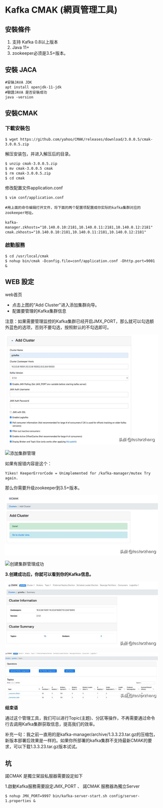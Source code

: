 # Kafka CMAK \(網頁管理工具\)

## 安裝條件

1. 支持 Kafka 0.8以上版本
2. Java 11+
3. zookeeper必须是3.5+版本。

## 安裝 JACA

```text
#安裝JAVA JDK
apt install openjdk-11-jdk
#驗證JAVA 是否安裝成功
java -version
```

## 安裝CMAK

### 下載安裝包

```text
$ wget https://github.com/yahoo/CMAK/releases/download/3.0.0.5/cmak-3.0.0.5.zip 
```

解压安装包，并进入解压后的目录。

```text
$ unzip cmak-3.0.0.5.zip
$ mv cmak-3.0.0.5 cmak
$ rm cmak-3.0.0.5.zip
$ cd cmak
```

修改配置文件application.conf

```text
$ vim conf/application.conf 

#用上面的命令编辑打开文件，将下面的两个配置项配置成你实际的kafka集群对应的zookeeper地址。

kafka-manager.zkhosts="10.140.0.10:2181,10.140.0.11:2181,10.140.0.12:2181" 
cmak.zkhosts="10.140.0.10:2181,10.140.0.11:2181,10.140.0.12:2181"  
```

### 啟動服務

```text
$ cd /usr/local/cmak
$ nohup bin/cmak -Dconfig.file=conf/application.conf -Dhttp.port=9001 &
```

## WEB 設定



web首页

* 点击上图的“Add Cluster"进入添加集群向导。
* 配置要管理的Kafka集群信息

注意：如果需要管理监控的Kafka集群已经开启JMX\_PORT，那么就可以勾选额外蓝色的选项，否则不要勾选，按照默认的不勾选即可。

![](../../../../.gitbook/assets/tu-pian-%20%2819%29.png)

[![](https://s4.51cto.com/oss/202007/27/41e0dc5f12c24dd0b53b35e9c5ffd67d.jpg)](https://s4.51cto.com/oss/202007/27/41e0dc5f12c24dd0b53b35e9c5ffd67d.jpg)添加集群管理

如果有报错内容是这个：

```text
Yikes! KeeperErrorCode = Unimplemented for /kafka-manager/mutex Try again. 
```

那么你需要升级zookeeper到3.5+版本。

![](../../../../.gitbook/assets/tu-pian-%20%2821%29.png)

[![](https://s2.51cto.com/oss/202007/27/30065c1e13dd86a5d7dba341e9eabc23.jpg)](https://s2.51cto.com/oss/202007/27/30065c1e13dd86a5d7dba341e9eabc23.jpg)创建集群管理成功

**3.创建成功后，你就可以看到你的Kafka信息。**

![&#x96C6;&#x7FA4;&#x4FE1;&#x606F;](../../../../.gitbook/assets/tu-pian-%20%2822%29.png)

![&#x5177;&#x4F53;Topic&#x5217;&#x8868;](../../../../.gitbook/assets/tu-pian-%20%2820%29.png)

**结束语**

通过这个管理工具，我们可以进行Topic\(主题\)、分区等操作，不再需要通过命令行去调用Kafka集群获取信息，提高我们的效率。

补充一句：我之前一直用的是kafka-manager/archive/1.3.3.23.tar.gz的压缩包，新版本部署后效果是一样的。如果你所部署的kafka集群不支持最新CMAK的要求，可以下载1.3.3.23.tar.gz版本试试。





## 坑

諾CMAK 是獨立架設私服器需要設定如下

1.啟動Kafka服務需要設定JMX\_PORT 、 諾CMAK 服務器為獨立Server

```text
$ nohup JMX_PORT=9997 bin/kafka-server-start.sh config/server-1.properties &
```



